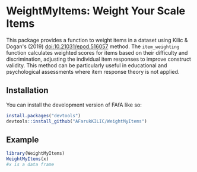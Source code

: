 
# WeightMyItems: Weight Your Scale Items

<!-- badges: start -->
<!-- badges: end -->

This package provides a function to weight items in a dataset using Kilic & Dogan's (2019) <doi:10.21031/epod.516057> method. 
    The `item_weighting` function calculates weighted scores for items based on their difficulty and discrimination, adjusting the individual item responses to improve construct validity.
    This method can be particularly useful in educational and psychological assessments where item response theory is not applied.


## Installation

You can install the development version of FAfA like so:

``` r
install.packages("devtools")
devtools::install_github("AFarukKILIC/WeightMyItems")
```

## Example


``` r
library(WeightMyItems)
WeightMyItems(x)
#x is a data frame
```

